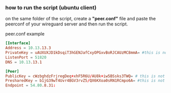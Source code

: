 ### how to run the script (ubuntu client)

on the same folder of the script, create a **"peer.conf"** file and paste the peerconf of your wireguard server and then run the script.

peer.conf example

```conf
[Interface]
Address = 10.13.13.3
PrivateKey = uAUXUXJD1kDsqiT3hGENJafCxyOPGxvBoRJCAUzMC8mmA= #this is not a real private key
ListenPort = 51820
DNS = 10.13.13.1

[Peer]
PublicKey = cWzbghdzFrjregDeq+xhF5R6U/AU8k+iw5BSsks3TWQ= # this is not a real key
PresharedKey = b1jG39wT4Uvr4BGV3rvZ5/QX6KXoa0sRN1RCmpo6A= #this is not a real key
Endpoint = 54.80.8.31:
```
